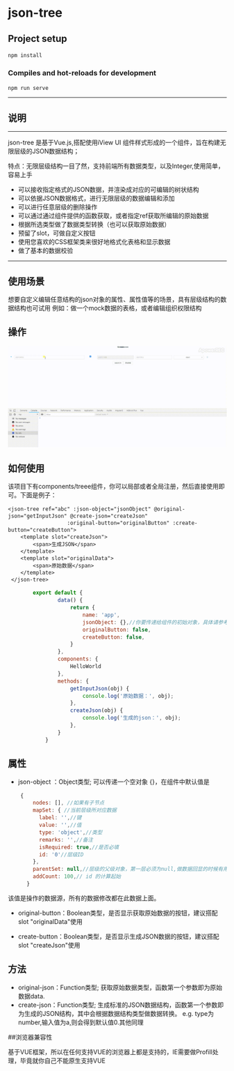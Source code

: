 # json-tree

## Project setup
```
npm install
```

### Compiles and hot-reloads for development
```
npm run serve
```



----

## 说明

----
json-tree 是基于Vue.js,搭配使用iView UI 组件样式形成的一个组件，旨在构建无限层级的JSON数据结构；

特点：无限层级结构一目了然，支持前端所有数据类型，以及Integer,使用简单，容易上手
- 可以接收指定格式的JSON数据，并渲染成对应的可编辑的树状结构
- 可以依据JSON数据格式，进行无限层级的数据编辑和添加
- 可以进行任意层级的删除操作
- 可以通过通过组件提供的函数获取，或者指定ref获取所编辑的原始数据
- 根据所选类型做了数据类型转换（也可以获取原始数据）
- 预留了slot，可做自定义按钮
- 使用您喜欢的CSS框架类来很好地格式化表格和显示数据
- 做了基本的数据校验
----


## 使用场景 


想要自定义编辑任意结构的json对象的属性、属性值等的场景，具有层级结构的数据结构也可试用
    例如：做一个mock数据的表格，或者编辑组织权限结构




## 操作


![image](https://github.com/ThingsChange/JsonTree/blob/master/src/assets/20181112_154556.gif)



## 如何使用



该项目下有components/treee组件，你可以局部或者全局注册，然后直接使用即可。下面是例子：
``` vue
<json-tree ref="abc" :json-object="jsonObject" @original-json="getInputJson" @create-json="createJson"
                   :original-button="originalButton" :create-button="createButton">
    <template slot="createJson">
        <span>生成JSON</span>
    </template>
    <template slot="originalData">
        <span>原始数据</span>
    </template>
 </json-tree>
```
```js
        export default {
                data() {
                    return {
                        name: 'app',
                        jsonObject: {},//你要传递给组件的初始对象，具体请参考下面属性
                        originalButton: false,
                        createButton: false,
                    }
                },
                components: {
                    HelloWorld
                },
                methods: {
                    getInputJson(obj) {
                        console.log('原始数据：', obj);
                    },
                    createJson(obj) {
                        console.log('生成的json：', obj);
                    },
                }
            }
```



## 属性


- json-object ：Object类型; 可以传递一个空对象 {}，在组件中默认值是
``` js
    {
        nodes: [], //如果有子节点
        mapSet: { //当前层级所对应数据
          label: '',//键
          value: '',//值
          type: 'object',//类型
          remarks: '',//备注
          isRequired: true,//是否必填
          id: '0'//层级ID
        },
        parentSet: null,//层级的父级对象，第一层必须为null,做数据回显的时候有用
        addCount: 100,// id 的计算起始
      }
``` 
  该值是操作的数据源，所有的数据修改都在此数据上面。
  

- original-button：Boolean类型，是否显示获取原始数据的按钮，建议搭配 slot "originalData"使用


- create-button：Boolean类型，是否显示生成JSON数据的按钮，建议搭配 slot "createJson"使用


## 方法


- original-json：Function类型; 获取原始数据类型，函数第一个参数即为原始数据data.
- create-json：Function类型; 生成标准的JSON数据结构，函数第一个参数即为生成的JSON结构，其中会根据数据结构类型做数据转换。
   e.g. type为number,输入值为a,则会得到默认值0.其他同理


##浏览器兼容性

基于VUE框架，所以在任何支持VUE的浏览器上都是支持的，IE需要做Profill处理，毕竟就你自己不能原生支持VUE

